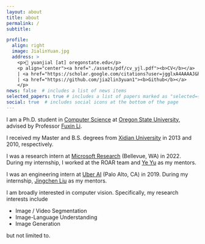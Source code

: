 ```yaml
---
layout: about
title: about
permalink: /
subtitle: 

profile:
  align: right
  image: JialinYuan.jpg
  address: >
    <p>📧 yuanjial [at] oregonstate.edu</p>
    <p align="center"><a href="./assets/pdf/cv_yjl.pdf"><b>CV</b></a>
    | <a href="https://scholar.google.com/citations?user=jgglxA4AAAAJ&hl=en&citsig=AMD79oqg_Ua2MvZRAKbP1GwY3_SsBhxU9Q"><b>Google Scholar</b></a>
    | <a href="https://github.com/jia2lin3yuan1"><b>Github</b></a>
    </p>
news: false  # includes a list of news items
selected_papers: true # includes a list of papers marked as "selected={true}"
social: true  # includes social icons at the bottom of the page
---
```

<p>I am a Ph.D. student in <a href="https://engineering.oregonstate.edu/EECS/research">Computer Science</a> at <a href="https://oregonstate.edu/">Oregon State University</a>, advised by Professor <a href="https://web.engr.oregonstate.edu/~lif/">Fuxin Li</a>. </p>
<p>I received my Master and B.S. degrees from <a href="https://www.xidian.edu.cn/" target="_blank" rel="noopener">Xidian University</a> in 2013 and 2010, respectively. </p>

<p>I was a research intern at <a href="https://www.microsoft.com/en-us/research/" target="_blank" rel="noopener">Microsoft Research</a> (Bellevue, WA) in 2022. During my internship, I worked at the ROAR team and <a href="https://www.brianpricephd.com">Ye Yu</a> as my mentors.</p>

<p>I was an engineering intern at <a href="https://www.uber.com/us/en/uberai/" target="_blank" rel="noopener">Uber AI</a> (Palo Alto, CA) in 2019. During my internship, <a href="https://www.linkedin.com/in/jingchen-liu-9b764924/">Jingchen Liu</a> as my mentors.</p>

<p>I am broadly interested in computer vision. Specifically, my research interests include
<ul>
<li>Image / Video Segmentation</li> 
<li>Image-Language Understanding</li>
<li>Image Generation</li>
</ul>
but not limited to.</p>
